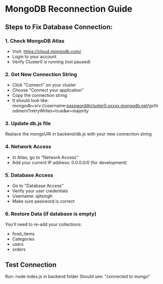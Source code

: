 # MongoDB Reconnection Guide

## Steps to Fix Database Connection:

### 1. Check MongoDB Atlas
- Visit: https://cloud.mongodb.com/
- Login to your account
- Verify Cluster0 is running (not paused)

### 2. Get New Connection String
- Click "Connect" on your cluster
- Choose "Connect your application"
- Copy the connection string
- It should look like: mongodb+srv://username:password@cluster0.xxxxx.mongodb.net/gofoodmern?retryWrites=true&w=majority

### 3. Update db.js file
Replace the mongoURI in backend/db.js with your new connection string

### 4. Network Access
- In Atlas, go to "Network Access"
- Add your current IP address: 0.0.0.0/0 (for development)

### 5. Database Access
- Go to "Database Access"
- Verify your user credentials
- Username: ajitsingh
- Make sure password is correct

### 6. Restore Data (if database is empty)
You'll need to re-add your collections:
- food_items
- Categories
- users
- orders

## Test Connection
Run: node index.js in backend folder
Should see: "connected to mongo"
